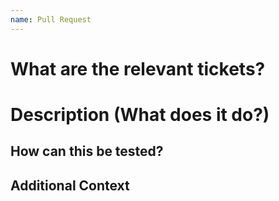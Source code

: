 ```yaml
---
name: Pull Request
---
```

# What are the relevant tickets?
<!--- If it fixes an open issue, please link to the issue here. -->
<!--- Closes # --->
<!--- Fixes # --->
<!--- N/A --->

# Description (What does it do?)
<!--- Describe your changes in detail -->

<!---
## Screenshots (if appropriate):
- [ ] Desktop screenshots
- [ ] Mobile width screenshots
--->

## How can this be tested?
<!---
Please describe in detail how your changes have been tested.
Include details of your testing environment, any set-up required
(e.g. data entry required for validation) and the tests you ran to
see how your change affects other areas of the code, etc.
Please also include instructions for how your reviewer can validate your changes.
--->

## Additional Context
<!--- Please add any reviewer questions, details worth noting, etc. that will help in
assessing this change.  --->


<!--- Uncomment and add steps to be completed before merging this PR if necessary
## Checklist:
- [ ] e.g. Update secret values in Vault before merging
--->
